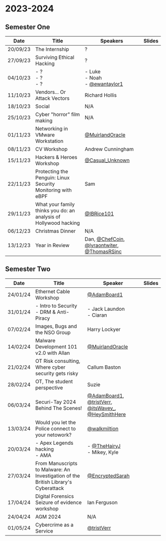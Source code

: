 # 2023-2024

## Semester One

| Date     | Title                                                            | Speakers                                                                                                                                           | Slides |
| -------- | ---------------------------------------------------------------- | -------------------------------------------------------------------------------------------------------------------------------------------------- | ------ |
| 20/09/23 | The Internship                                                   | ?                                                                                                                                                  |        |
| 27/09/23 | Surviving Ethical Hacking                                        | ?                                                                                                                                                  |        |
| 04/10/23 | - ?<br>- ?<br>- ?                                                | - Luke<br>- Noah<br>- [@ewantaylor1](https://twitter.com/ewantaylor1)                                                                              |        |
| 11/10/23 | Vendors... Or Attack Vectors                                     | Richard Hollis                                                                                                                                     |        |
| 18/10/23 | Social                                                           | N/A                                                                                                                                                |        |
| 25/10/23 | Cyber "horror" film making                                       | N/A                                                                                                                                                |        |
| 01/11/23 | Networking in VMware Workstation                                 | [@MuirlandOracle](https://twitter.com/MuirlandOracle)                                                                                              |        |
| 08/11/23 | CV Workshop                                                      | Andrew Cunningham                                                                                                                                  |        |
| 15/11/23 | Hackers & Heroes Workshop                                        | [@Casual_Unknown](https://twitter.com/Casual_Unknown)                                                                                              |        |
| 22/11/23 | Protecting the Penguin: Linux Security Monitoring with eBPF      | Sam                                                                                                                                                |        |
| 29/11/23 | What your family thinks you do: an analysis of Hollywood hacking | [@IBRice101](https://twitter.com/IBRice101)                                                                                                        |        |
| 06/12/23 | Christmas Dinner                                                 | N/A                                                                                                                                                |        |
| 13/12/23 | Year in Review                                                   | Dan, [@ChefCoin](https://twitter.com/ChefCoin), [@lyraontwiter](https://twitter.com/lyraontwiter), [@ThomasRSinc](https://twitter.com/ThomasRSinc) |        |

## Semester Two

| Date     | Title                                                                              | Speaker                                                                                                                                                                                        | Slides |
| -------- | ---------------------------------------------------------------------------------- | ---------------------------------------------------------------------------------------------------------------------------------------------------------------------------------------------- | ------ |
| 24/01/24 | Ethernet Cable Workshop                                                            | [@AdamBoard1](https://twitter.com/AdamBoard1)                                                                                                                                                  |        |
| 31/01/24 | - Intro to Security<br>- DRM & Anti-Piracy                                         | - Jack Laundon<br>- Ciaran                                                                                                                                                                     |        |
| 07/02/24 | Images, Bugs and the NSO Group                                                     | Harry Lockyer                                                                                                                                                                                  |        |
| 14/02/24 | Malware Development 101 v2.0 with Allan                                            | [@MuirlandOracle](https://twitter.com/MuirlandOracle)                                                                                                                                          |        |
| 21/02/24 | OT Risk consulting, Where cyber security gets risky                                | Callum Baston                                                                                                                                                                                  |        |
| 28/02/24 | OT, The student perspective                                                        | Suzie                                                                                                                                                                                          |        |
| 06/03/24 | Securi-Tay 2024 Behind The Scenes!                                                 | [@AdamBoard1](https://twitter.com/AdamBoard1), [@tristVerr](https://twitter.com/tristVerr), [@itsWavey_](https://twitter.com/itsWavey_), [@HeySmithHere](https://twitter.com/HeySmithHere)<br> |        |
| 13/03/24 | Would you let the Police connect to your netowork?                                 | [@walkmiltion](https://twitter.com/walkmilton)                                                                                                                                                 |        |
| 20/03/24 | - Apex Legends hacking<br>- AMA                                                    | - [@TheHairyJ](https://twitter.com/TheHairyJ)<br>- Mikey, Kyle                                                                                                                                 |        |
| 27/03/24 | From Manuscripts to Malware: An Investigation of the British Library's Cyberattack | [@EncryptedSarah](https://twitter.com/EncryptedSarah)                                                                                                                                          |        |
| 17/04/24 | Digital Forensics Seizure of evidence workshop                                     | Ian Ferguson                                                                                                                                                                                   |        |
| 24/04/24 | AGM 2024                                                                           | N/A                                                                                                                                                                                            |        |
| 01/05/24 | Cybercrime as a Service                                                            | [@tristVerr](https://twitter.com/tristVerr)                                                                                                                                                    |        |
